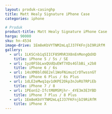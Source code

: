 ```yaml
---
layout: produk-casinghp
title: Matt Healy Signature iPhone Case
categories: iphone

# Produk
product-title: Matt Healy Signature iPhone Case
harga: 90000
sku: hn-4534
image-drive: 1Em8eKbVYTNM2mLqIJ37FKFnjbI9RiRfM
gallery:
  - url: 1LKSCnb1q5IICF85MhR3X8nEnMongQdXD
    title: iPhone 5 / 5s / SE
  - url: 1yz0FSbLwxQUdQuEWf7XDs4GlbBi_x2b8
    title: iPhone 6 / 6s
  - url: 14sXM8bld6E2el1WoFNimuzCrDTwssnGT
    title: iPhone 6 Plus / 6s Plus
  - url: 1dLE2eMwq1qv1dKPE2Okp3nJoRU7RPiEb
    title: iPhone 7 / 8
  - url: 1PEonS2-IfctM8MSMjhr-_4YE3m3E3YBD
    title: iPhone 7 Plus / 8 Plus
  - url: 1Em8eKbVYTNM2mLqIJ37FKFnjbI9RiRfM
    title: iPhone X
---
```

